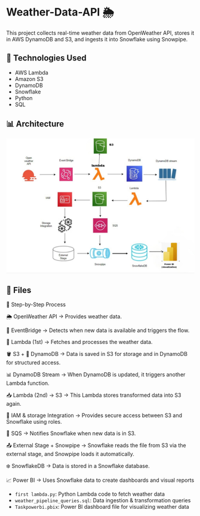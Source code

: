 # Weather-Data-API 🌦️

This project collects real-time weather data from OpenWeather API, stores it in AWS DynamoDB and S3, and ingests it into Snowflake using Snowpipe.

## 🔧 Technologies Used
- AWS Lambda
- Amazon S3
- DynamoDB
- Snowflake
- Python
- SQL

## 📊 Architecture

   ![Architecture Diagram](architecture.jpeg)
## 📁 Files


🔁 Step-by-Step Process

🌦 OpenWeather API            -> Provides weather data.

🔗 EventBridge               -> Detects when new data is available and triggers the flow.

🧠 Lambda (1st)              -> Fetches and processes the weather data.

🪣 S3 + 📘 DynamoDB          -> Data is saved in S3 for storage and in DynamoDB for structured access.

📊 DynamoDB Stream           -> When DynamoDB is updated, it triggers another Lambda function.

📥 Lambda (2nd) → S3         -> This Lambda stores transformed data into S3 again.

🔑 IAM & storage Integration -> Provides secure access between S3 and Snowflake using roles.

📩 SQS                       -> Notifies Snowflake when new data is in S3.

📤 External Stage + Snowpipe -> Snowflake reads the file from S3 via the external stage, and Snowpipe loads it automatically.

❄️ SnowflakeDB               -> Data is stored in a Snowflake database.

📈 Power BI                  -> Uses Snowflake data to create dashboards and visual reports


- `first lambda.py`: Python Lambda code to fetch weather data
- `weather_pipeline_queries.sql`: Data ingestion & transformation queries
- `Taskpowerbi.pbix`: Power BI dashboard file for visualizing weather data

